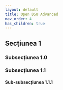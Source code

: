 ```yaml
---
layout: default
title: Open DSU Advanced
nav_order: 4
has_children: true
---
```


## Secțiunea 1

### Subsecțiunea 1.0

### Subsecțiunea 1.1

#### Sub-subsecțiunea 1.1.1